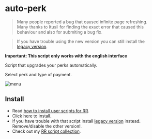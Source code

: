 # auto-perk

> Many people reported a bug that caused infinite page refreshing. Many thanks to Itusil for finding the exact error that caused this behaviour and also for submiting a bug fix.

> If you have trouble using the new version you can still install the [legacy version][rawlegacy]. 

**Important: This script only works with the english interface**
 
Script that upgrades your perks automatically.

Select perk and type of payment.

<img class="image" src="assets/rr-scripts/scripts/auto-perk/perk.png" alt="menu"/>


## Install

- Read [how to install user scripts for RR][guide].
- Click [here][raw] to install.
- If you have trouble with that script install [legacy version][rawlegacy] instead. Remove/disable the other version!.
- Check out my [RR script collection][scripts].


[guide]: https://rr-tools.eu/guide

[scripts]: https://rr-tools.eu/mods

[raw]: https://github.com/pbl0/rr-scripts/raw/main/scripts/auto-perk/auto-perk.user.js

[rawlegacy]: https://github.com/pbl0/rr-scripts/raw/main/scripts/auto-perk/auto-perk-legacy.user.js
<!--stackedit_data:
eyJoaXN0b3J5IjpbLTgzNjkyMjkyMF19
-->